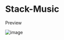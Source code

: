 # Stack-Music
Preview


![image](https://github.com/Prakash-Mondal/Stack-Music/assets/86885987/087deba4-8b32-4dcc-acd9-25ce2594ec86)

